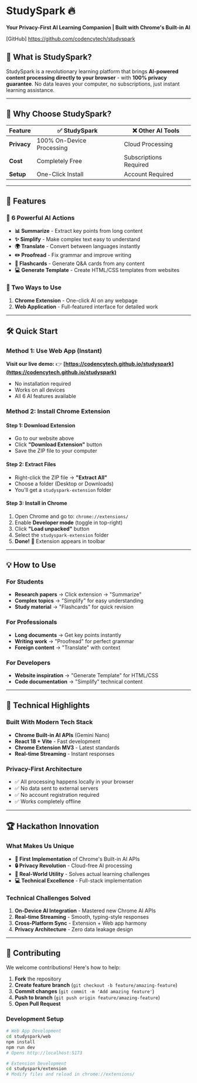 # StudySpark 🔥

**Your Privacy-First AI Learning Companion | Built with Chrome's Built-in AI**

[GitHub] https://github.com/codencytech/studyspark

## 🎯 What is StudySpark?

StudySpark is a revolutionary learning platform that brings **AI-powered content processing directly to your browser** - with **100% privacy guarantee**. No data leaves your computer, no subscriptions, just instant learning assistance.

---

## 🌟 Why Choose StudySpark?

| Feature | ✅ StudySpark | ❌ Other AI Tools |
|---------|---------------|-------------------|
| **Privacy** | 100% On-Device Processing | Cloud Processing |
| **Cost** | Completely Free | Subscriptions Required |
| **Setup** | One-Click Install | Account Required |

---

## 🚀 Features

### 🧠 6 Powerful AI Actions

- **📊 Summarize** - Extract key points from long content
- **✨ Simplify** - Make complex text easy to understand  
- **🌍 Translate** - Convert between languages instantly
- **✏️ Proofread** - Fix grammar and improve writing
- **🎴 Flashcards** - Generate Q&A cards from any content
- **💻 Generate Template** - Create HTML/CSS templates from websites

### 🎨 Two Ways to Use

1. **Chrome Extension** - One-click AI on any webpage
2. **Web Application** - Full-featured interface for detailed work

---

## 🛠️ Quick Start

### Method 1: Use Web App (Instant)

**Visit our live demo:**
👉 **[https://codencytech.github.io/studyspark](https://codencytech.github.io/studyspark)**

- No installation required
- Works on all devices
- All 6 AI features available

### Method 2: Install Chrome Extension

#### Step 1: Download Extension
- Go to our website above
- Click **"Download Extension"** button
- Save the ZIP file to your computer

#### Step 2: Extract Files
- Right-click the ZIP file → **"Extract All"**
- Choose a folder (Desktop or Downloads)
- You'll get a `studyspark-extension` folder

#### Step 3: Install in Chrome
1. Open Chrome and go to: `chrome://extensions/`
2. Enable **Developer mode** (toggle in top-right)
3. Click **"Load unpacked"** button
4. Select the `studyspark-extension` folder
5. **Done!** 🎉 Extension appears in toolbar

---

## 💡 How to Use

### For Students
- **Research papers** → Click extension → "Summarize"
- **Complex topics** → "Simplify" for easy understanding  
- **Study material** → "Flashcards" for quick revision

### For Professionals
- **Long documents** → Get key points instantly
- **Writing work** → "Proofread" for perfect grammar
- **Foreign content** → "Translate" with context

### For Developers
- **Website inspiration** → "Generate Template" for HTML/CSS
- **Code documentation** → "Simplify" technical content

---

## 🔧 Technical Highlights

### Built With Modern Tech Stack
- **Chrome Built-in AI APIs** (Gemini Nano)
- **React 18 + Vite** - Fast development
- **Chrome Extension MV3** - Latest standards
- **Real-time Streaming** - Instant responses

### Privacy-First Architecture
- ✅ All processing happens locally in your browser
- ✅ No data sent to external servers
- ✅ No account registration required
- ✅ Works completely offline

---

## 🏆 Hackathon Innovation

### What Makes Us Unique
- **🚀 First Implementation** of Chrome's Built-in AI APIs
- **🔒 Privacy Revolution** - Cloud-free AI processing
- **🎯 Real-World Utility** - Solves actual learning challenges
- **💻 Technical Excellence** - Full-stack implementation

### Technical Challenges Solved
1. **On-Device AI Integration** - Mastered new Chrome AI APIs
2. **Real-time Streaming** - Smooth, typing-style responses
3. **Cross-Platform Sync** - Extension + Web app harmony
4. **Privacy Architecture** - Zero data leakage design

---

## 🤝 Contributing

We welcome contributions! Here's how to help:

1. **Fork** the repository
2. **Create feature branch** (`git checkout -b feature/amazing-feature`)
3. **Commit changes** (`git commit -m 'Add amazing feature'`)
4. **Push to branch** (`git push origin feature/amazing-feature`)
5. **Open Pull Request**

### Development Setup
```bash
# Web App Development
cd studyspark/web
npm install
npm run dev
# Opens http://localhost:5173

# Extension Development  
cd studyspark/extension
# Modify files and reload in chrome://extensions/